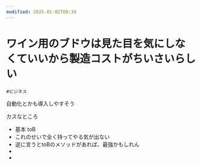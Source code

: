 ```yaml
---
modified: 2025-01-02T00:34
---
```

# ワイン用のブドウは見た目を気にしなくていいから製造コストがちいさいらしい

`#ビジネス`

自動化とかも導入しやすそう

カスなところ

- 基本 toB  
- これのせいで全く持ってやる気が出ない  
- 逆に言うとtoBのメソッドがあれば、最強かもしれん  
-  
-